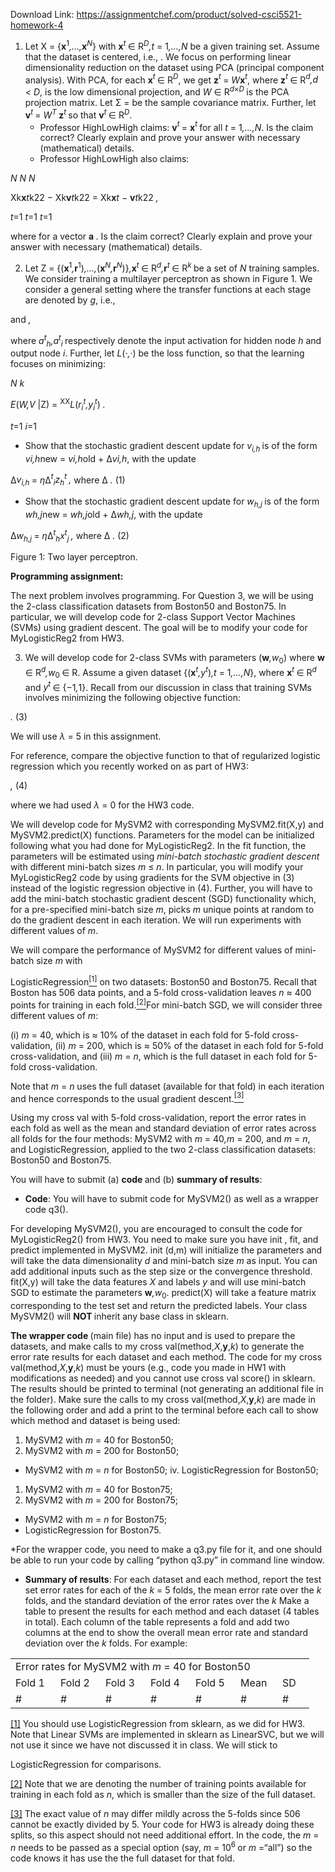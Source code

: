 Download Link: https://assignmentchef.com/product/solved-csci5521-homework-4
<br>
<ol>

 <li>Let X = {<strong>x</strong><sup>1</sup><em>,…,</em><strong>x</strong><em><sup>N</sup></em>} with <strong>x</strong><em><sup>t </sup></em>∈ R<em><sup>D</sup>,t </em>= 1<em>,…,N </em>be a given training set. Assume that the dataset is centered, i.e., . We focus on performing linear dimensionality reduction on the dataset using PCA (principal component analysis). With PCA, for each <strong>x</strong><em><sup>t </sup></em>∈ R<em><sup>D</sup></em>, we get <strong>z</strong><em><sup>t </sup></em>= <em>W</em><strong>x</strong><em><sup>t</sup></em>, where <strong>z</strong><em><sup>t </sup></em>∈ R<em><sup>d</sup>,d &lt; D</em>, is the low dimensional projection, and <em>W </em>∈ R<em><sup>d</sup></em><sup>×<em>D </em></sup>is the PCA projection matrix. Let Σ = be the sample covariance matrix. Further, let <strong>v</strong><em><sup>t </sup></em>= <em>W<sup>T </sup></em><strong>z</strong><em><sup>t </sup></em>so that <strong>v</strong><em><sup>t </sup></em>∈ R<em><sup>D</sup></em>.

  <ul>

   <li>Professor HighLowHigh claims: <strong>v</strong><em><sup>t </sup></em>= <strong>x</strong><em><sup>t </sup></em>for all <em>t </em>= 1<em>,…,N</em>. Is the claim correct? Clearly explain and prove your answer with necessary (mathematical) details.</li>

   <li>Professor HighLowHigh also claims:</li>

  </ul></li>

</ol>

<em>N                             N                             N</em>

Xk<strong>x</strong><em>t</em>k22 − Xk<strong>v</strong><em>t</em>k22 = Xk<strong>x</strong><em>t </em>− <strong>v</strong><em>t</em>k22 <em>,</em>

<em>t</em>=1                         <em>t</em>=1                          <em>t</em>=1

where for a vector <strong>a </strong>. Is the claim correct? Clearly explain and prove your answer with necessary (mathematical) details.

<ol start="2">

 <li>Let Z = {(<strong>x</strong><sup>1</sup><em>,</em><strong>r</strong><sup>1</sup>)<em>,…,</em>(<strong>x</strong><em><sup>N</sup>,</em><strong>r</strong><em><sup>N</sup></em>)}<em>,</em><strong>x</strong><em><sup>t </sup></em>∈ R<em><sup>d</sup>,</em><strong>r</strong><em><sup>t </sup></em>∈ R<em><sup>k </sup></em>be a set of <em>N </em>training samples. We consider training a multilayer perceptron as shown in Figure 1. We consider a general setting where the transfer functions at each stage are denoted by <em>g</em>, i.e.,</li>

</ol>

and  <em> ,</em>

where <em>a<sup>t</sup><sub>h</sub>,a<sup>t</sup><sub>i </sub></em>respectively denote the input activation for hidden node <em>h </em>and output node <em>i</em>. Further, let <em>L</em>(·<em>,</em>·) be the loss function, so that the learning focuses on minimizing:

<em>N       k</em>

<em>E</em>(<em>W,V </em>|Z) = <sup>XX</sup><em>L</em>(<em>r<sub>i</sub><sup>t</sup>,y<sub>i</sub><sup>t</sup></em>) <em>.</em>

<em>t</em>=1 <em>i</em>=1

<ul>

 <li>Show that the stochastic gradient descent update for <em>v<sub>i,h </sub></em>is of the form <em>v</em><em>i,h</em>new = <em>v</em><em>i,h</em>old + ∆<em>v</em><em>i,h</em>, with the update</li>

</ul>

∆<em>v<sub>i,h </sub></em>= <em>η</em>∆<em><sup>t</sup><sub>i</sub>z<sub>h</sub><sup>t </sup>,          </em>where ∆<em> .        </em>(1)

<ul>

 <li>Show that the stochastic gradient descent update for <em>w<sub>h,j </sub></em>is of the form <em>w</em><em>h,j</em>new = <em>w</em><em>h,j</em>old + ∆<em>w</em><em>h,j</em>, with the update</li>

</ul>

∆<em>w<sub>h,j </sub></em>= <em>η</em>∆<em><sup>t</sup><sub>h</sub>x<sup>t</sup><sub>j </sub>,           </em>where ∆<em> .       </em>(2)

Figure 1: Two layer perceptron.

<strong>Programming assignment:</strong>

The next problem involves programming. For Question 3, we will be using the 2-class classification datasets from Boston50 and Boston75. In particular, we will develop code for 2-class Support Vector Machines (SVMs) using gradient descent. The goal will be to modify your code for MyLogisticReg2 from HW3.

<ol start="3">

 <li>We will develop code for 2-class SVMs with parameters (<strong>w</strong><em>,w</em><sub>0</sub>) where <strong>w </strong>∈ R<em><sup>d</sup>,w</em><sub>0 </sub>∈ R. Assume a given dataset {(<strong>x</strong><em><sup>t</sup>,y<sup>t</sup></em>)<em>,t </em>= 1<em>,…,N</em>}, where <strong>x</strong><em><sup>t </sup></em>∈ R<em><sup>d </sup></em>and <em>y<sup>t </sup></em>∈ {−1<em>,</em>1}. Recall from our discussion in class that training SVMs involves minimizing the following objective function:</li>

</ol>

<em> .         </em>(3)

We will use <em>λ </em>= 5 in this assignment.

For reference, compare the objective function to that of regularized logistic regression which you recently worked on as part of HW3:

<em> ,                                                                                                    </em>(4)

where we had used <em>λ </em>= 0 for the HW3 code.

We will develop code for MySVM2 with corresponding MySVM2.fit(X,y) and MySVM2.predict(X) functions. Parameters for the model can be initialized following what you had done for MyLogisticReg2. In the fit function, the parameters will be estimated using <em>mini-batch stochastic gradient descent </em>with different mini-batch sizes <em>m </em>≤ <em>n</em>. In particular, you will modify your MyLogisticReg2 code by using gradients for the SVM objective in (3) instead of the logistic regression objective in (4). Further, you will have to add the mini-batch stochastic gradient descent (SGD) functionality which, for a pre-specified mini-batch size <em>m</em>, picks <em>m </em>unique points at random to do the gradient descent in each iteration. We will run experiments with different values of <em>m</em>.

We will compare the performance of MySVM2 for different values of mini-batch size <em>m </em>with

LogisticRegression<a href="#_ftn1" name="_ftnref1"><sup>[1]</sup></a> on two datasets: Boston50 and Boston75. Recall that Boston has 506 data points, and a 5-fold cross-validation leaves <em>n </em>≈ 400 points for training in each fold.<a href="#_ftn2" name="_ftnref2"><sup>[2]</sup></a>For mini-batch SGD, we will consider three different values of <em>m</em>:

(i) <em>m </em>= 40, which is ≈ 10% of the dataset in each fold for 5-fold cross-validation, (ii) <em>m </em>= 200, which is ≈ 50% of the dataset in each fold for 5-fold cross-validation, and (iii) <em>m </em>= <em>n</em>, which is the full dataset in each fold for 5-fold cross-validation.

Note that <em>m </em>= <em>n </em>uses the full dataset (available for that fold) in each iteration and hence corresponds to the usual gradient descent.<a href="#_ftn3" name="_ftnref3"><sup>[3]</sup></a>

Using my cross val with 5-fold cross-validation, report the error rates in each fold as well as the mean and standard deviation of error rates across all folds for the four methods: MySVM2 with <em>m </em>= 40<em>,m </em>= 200, and <em>m </em>= <em>n</em>, and LogisticRegression, applied to the two 2-class classification datasets: Boston50 and Boston75.

You will have to submit (a) <strong>code </strong>and (b) <strong>summary of results</strong>:

<ul>

 <li><strong>Code</strong>: You will have to submit code for MySVM2() as well as a wrapper code q3().</li>

</ul>

For developing MySVM2(), you are encouraged to consult the code for MyLogisticReg2() from HW3. You need to make sure you have init , fit, and predict implemented in MySVM2. init (d,m) will initialize the parameters and will take the data dimensionality <em>d </em>and mini-batch size <em>m </em>as input. You can add additional inputs such as the step size or the convergence threshold. fit(X,y) will take the data features <em>X </em>and labels <em>y </em>and will use mini-batch SGD to estimate the parameters <strong>w</strong><em>,w</em><sub>0</sub>. predict(X) will take a feature matrix corresponding to the test set and return the predicted labels. Your class MySVM2() will <strong>NOT </strong>inherit any base class in sklearn.

<strong>The wrapper code </strong>(main file) has no input and is used to prepare the datasets, and make calls to my cross val(method,<em>X</em>,<strong>y</strong>,<em>k</em>) to generate the error rate results for each dataset and each method. The code for my cross val(method,<em>X</em>,<strong>y</strong>,<em>k</em>) must be yours (e.g., code you made in HW1 with modifications as needed) and you cannot use cross val score() in sklearn. The results should be printed to terminal (not generating an additional file in the folder). Make sure the calls to my cross val(method,<em>X</em>,<strong>y</strong>,<em>k</em>) are made in the following order and add a print to the terminal before each call to show which method and dataset is being used:

<ol>

 <li>MySVM2 with <em>m </em>= 40 for Boston50;</li>

 <li>MySVM2 with <em>m </em>= 200 for Boston50;</li>

</ol>

<ul>

 <li>MySVM2 with <em>m </em>= <em>n </em>for Boston50; iv. LogisticRegression for Boston50;</li>

</ul>

<ol>

 <li>MySVM2 with <em>m </em>= 40 for Boston75;</li>

 <li>MySVM2 with <em>m </em>= 200 for Boston75;</li>

</ol>

<ul>

 <li>MySVM2 with <em>m </em>= <em>n </em>for Boston75;</li>

 <li>LogisticRegression for Boston75.</li>

</ul>

*For the wrapper code, you need to make a q3.py file for it, and one should be able to run your code by calling “python q3.py” in command line window.

<ul>

 <li><strong>Summary of results</strong>: For each dataset and each method, report the test set error rates for each of the <em>k </em>= 5 folds, the mean error rate over the <em>k </em>folds, and the standard deviation of the error rates over the <em>k </em> Make a table to present the results for each method and each dataset (4 tables in total). Each column of the table represents a fold and add two columns at the end to show the overall mean error rate and standard deviation over the <em>k </em>folds. For example:</li>

</ul>

<table width="365">

 <tbody>

  <tr>

   <td colspan="7" width="365">Error rates for MySVM2 with <em>m </em>= 40 for Boston50</td>

  </tr>

  <tr>

   <td width="56">Fold 1</td>

   <td width="56">Fold 2</td>

   <td width="56">Fold 3</td>

   <td width="56">Fold 4</td>

   <td width="56">Fold 5</td>

   <td width="51">Mean</td>

   <td width="35">SD</td>

  </tr>

  <tr>

   <td width="56">#</td>

   <td width="56">#</td>

   <td width="56">#</td>

   <td width="56">#</td>

   <td width="56">#</td>

   <td width="51">#</td>

   <td width="35">#</td>

  </tr>

 </tbody>

</table>

<a href="#_ftnref1" name="_ftn1">[1]</a> You should use LogisticRegression from sklearn, as we did for HW3. Note that Linear SVMs are implemented in sklearn as LinearSVC, but we will not use it since we have not discussed it in class. We will stick to

LogisticRegression for comparisons.

<a href="#_ftnref2" name="_ftn2">[2]</a> Note that we are denoting the number of training points available for training in each fold as <em>n</em>, which is smaller than the size of the full dataset.

<a href="#_ftnref3" name="_ftn3">[3]</a> The exact value of <em>n </em>may differ mildly across the 5-folds since 506 cannot be exactly divided by 5. Your code for HW3 is already doing these splits, so this aspect should not need additional effort. In the code, the <em>m </em>= <em>n </em>needs to be passed as a special option (say, <em>m </em>= 10<sup>6 </sup>or <em>m </em>=“all”) so the code knows it has use the the full dataset for that fold.